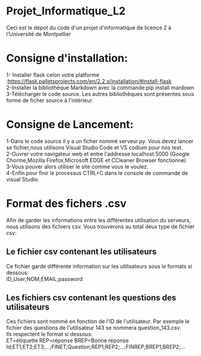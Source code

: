 # Projet_Informatique_L2
Ceci est le dépot du code d'un projet d'informatique de licence 2 à l'Université de Montpellier

# Consigne d'installation:

1- Installer flask celon votre platforme :https://flask.palletsprojects.com/en/2.2.x/installation/#install-flask <br/>
2-Installer la bibliothèque Markdown avec la commande:pip install mardown <br/>
3-Télécharger le code source. Les autres bibliothèques sont présentes sous forme de ficher source à l'intérieur. <br/>
# Consigne de Lancement:

1-Dans le code source il y a un ficher nommé serveur.py. Vous devez lancer se fichier,nous utilisons Visual Studio Code et VS codium pour nos test. <br/>
2-Ouvrer votre navigateur web et entre l'addresse localhost:5000 (Google Chorme,Mozilla Firefox,Microsoft EDGE et CCleaner Browser fonctionne) <br/>
3-Vous pouver alors utiliser le site comme vous le voulez. <br/>
4-Enfin pour finir le processus CTRL+C dans le console de commande de visual Studio. <br/>

# Format des fichers .csv

Afin de garder les informations entre les différentes utilisation du serveurs, nous utilisons des fichiers csv. Vous trouverons au total deux type de fichier csv:

## Le fichier csv contenant les utilisateurs

Ce fichier garde différente information sur les utilisateurs sous le formats si dessous: <br/>
ID_User;NOM;EMAIL;password

## Les fichiers csv contenant les questions des utilisateurs

Ces fichiers sont nommé en fonction de l'ID de l'utilisateur. Par exemple le fichier des questions de l'utilisateur 143 se nommera question_143.csv.<br/>
Ils respectent le format si dessous:<br/>
ET=étiquette REP=réponse BREP=Bonne réponse<br/>
Id;ET1;ET2;ET3;...;FINET;Question;REP1;REP2;...;FINREP;BREP1;BREP2;...<br/>


